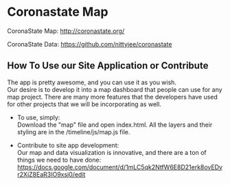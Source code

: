 # Coronastate Map

CoronaState Map: http://coronastate.org/

CoronaState Data: https://github.com/nittyjee/coronastate


## How To Use our Site Application or Contribute

The app is pretty awesome, and you can use it as you wish. <br>
Our desire is to develop it into a map dashboard that people can use for any map project. There are many more features that the developers have used for other projects that we will be incorporating as well.

- To use, simply: <br>
Download the "map" file and open index.html.
All the layers and their styling are in the /timeline/js/map.js file.

- Contribute to site app development: <br>
Our map and data visualization is innovative, and there are a ton of things we need to have done: https://docs.google.com/document/d/1mLC5qk2NtfW6E8D21erk8ovEDyr2XjZ8EaR3IO9xsj0/edit
